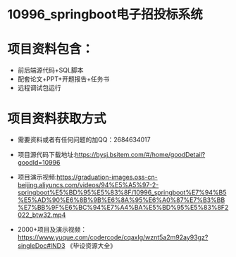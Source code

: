 # 10996_springboot电子招投标系统
 
# 项目资料包含：
* 前后端源代码+SQL脚本
* 配套论文+PPT+开题报告+任务书
* 远程调试包运行

# 项目资料获取方式
* 需要资料或者有任何问题的加QQ：2684634017
* 项目源代码下载地址:https://bysj.bsitem.com/#/home/goodDetail?goodId=10996

* 项目演示视频:https://graduation-images.oss-cn-beijing.aliyuncs.com/videos/94%E5%A5%97-2-springboot%E5%BD%95%E5%83%8F/10996_springboot%E7%94%B5%E5%AD%90%E6%8B%9B%E6%8A%95%E6%A0%87%E7%B3%BB%E7%BB%9F%E6%BC%94%E7%A4%BA%E5%BD%95%E5%83%8F2022_btw32.mp4 


* 2000+项目及演示视频：https://www.yuque.com/codercode/cqaxlg/wznt5a2m92ay93gz?singleDoc#lND3 《毕设资源大全》






